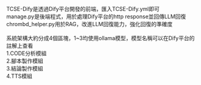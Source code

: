 TCSE-Dify是透過Dify平台開發的前端，匯入TCSE-Dify.yml即可<br>
manage.py是後端程式，用於處理Dify平台的http response並回傳LLM回復<br>
chrombd_helper.py用於RAG，改進LLM回復能力，強化回復的準確度<br>
<br>
系統架構大約分成4個區塊，1~3均使用ollama模型，模型名稱可以在Dify平台的註解上查看<br>
1.CODE分析模組<br>
2.腳本製作模組<br>
3.結論製作模組<br>
4.TTS模組<br>

